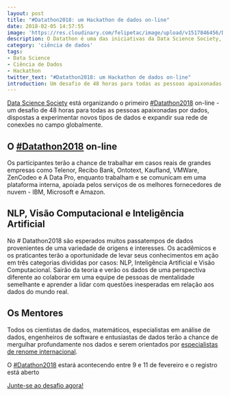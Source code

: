 ```yaml
---
layout: post
title: "#Datathon2018: um Hackathon de dados on-line"
date: 2018-02-05 14:57:55
image: 'https://res.cloudinary.com/felipetac/image/upload/v1517846456/Datathon-Data-Science-Society_gq6mlk.png'
description: O Datathon é uma das iniciativas da Data Science Society, acontecendo pela terceira vez, desta vez totalmente digital!
category: 'ciência de dados'
tags:
- Data Science
- Ciência de Dados
- Hackathon
twitter_text: "#Datathon2018: um Hackathon de dados on-line"
introduction: Um desafio de 48 horas para todas as pessoas apaixonadas por dados, dispostas a experimentar novos tipos de dados e expandir sua rede de conexões globalmente
---
```

[Data Science Society](https://www.datasciencesociety.net) está organizando o primeiro [#Datathon2018](https://www.datasciencesociety.net/datathon/) on-line - um desafio de 48 horas para todas as pessoas apaixonadas por dados, dispostas a experimentar novos tipos de dados e expandir sua rede de conexões no campo globalmente.

## O [#Datathon2018](https://www.datasciencesociety.net/datathon/) on-line

Os participantes terão a chance de trabalhar em casos reais de grandes empresas como Telenor, Recibo Bank, Ontotext, Kaufland, VMWare, ZenCodeo e А Data Pro, enquanto trabalham e se comunicam em uma plataforma interna, apoiada pelos serviços de os melhores fornecedores de nuvem - IBM, Microsoft e Amazon.

## NLP, Visão Computacional e Inteligência Artificial

No # Datathon2018 são esperados muitos passatempos de dados provenientes de uma variedade de origens e interesses. Os acadêmicos e os praticantes terão a oportunidade de levar seus conhecimentos em ação em três categorias divididas por casos: NLP, Inteligência Artificial e Visão Computacional. Sairão da teoria e verão os dados de uma perspectiva diferente ao colaborar em uma equipe de pessoas de mentalidade semelhante e aprender a lidar com questões inesperadas em relação aos dados do mundo real.

## Os Mentores

Todos os cientistas de dados, matemáticos, especialistas em análise de dados, engenheiros de software e entusiastas de dados terão a chance de mergulhar profundamente nos dados e serem orientados por [especialistas de renome internacional](https://www.datasciencesociety.net/datathon/#mentors).

O [#Datathon2018](https://www.datasciencesociety.net/datathon/) estará acontecendo entre 9 e 11 de fevereiro e o registro está aberto

[Junte-se ao desafio agora!](https://www.datasciencesociety.net/datathon/)